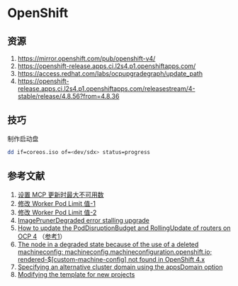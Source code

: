 # OpenShift

## 资源

1. https://mirror.openshift.com/pub/openshift-v4/
2. https://openshift-release.apps.ci.l2s4.p1.openshiftapps.com/
3. https://access.redhat.com/labs/ocpupgradegraph/update_path
4. https://openshift-release.apps.ci.l2s4.p1.openshiftapps.com/releasestream/4-stable/release/4.8.56?from=4.8.36

## 技巧

制作启动盘

```sh
dd if=coreos.iso of=<dev/sdx> status=progress
```

## 参考文献

1. [设置 MCP 更新时最大不可用数](https://access.redhat.com/solutions/4669561)
2. [修改 Worker Pod Limit 值-1](https://docs.openshift.com/container-platform/4.8/post_installation_configuration/machine-configuration-tasks.html#create-a-containerruntimeconfig_post-install-machine-configuration-tasks)
3. [修改 Worker Pod Limit 值-2](https://access.redhat.com/solutions/5366631)
4. [ImagePrunerDegraded error stalling upgrade](https://access.redhat.com/solutions/5370391)
5. [How to update the PodDisruptionBudget and RollingUpdate of routers on OCP 4](https://access.redhat.com/solutions/6542021) （[参考1](https://github.com/openshift/cluster-ingress-operator/blob/cb614126da5151f1a115152ae1fc3ef70ee93ca1/pkg/operator/controller/ingress/poddisruptionbudget.go#L71-L74)）
6. [The node in a degraded state because of the use of a deleted machineconfig: machineconfig.machineconfiguration.openshift.io; rendered-$[custom-machine-config] not found in OpenShift 4.x](https://access.redhat.com/solutions/4970731)
7. [Specifying an alternative cluster domain using the appsDomain option](https://docs.openshift.com/container-platform/4.9/networking/ingress-operator.html#nw-ingress-configuring-application-domain_configuring-ingress)
8. [Modifying the template for new projects](https://docs.openshift.com/container-platform/4.7/applications/projects/configuring-project-creation.html#modifying-template-for-new-projects_configuring-project-creation)
